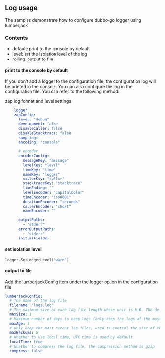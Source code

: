 ## Log usage

The samples demonstrate how to configure dubbo-go logger using lumberjack

### Contents

* default: print to the console by default
* level:   set the isolation level of the log
* rolling: output to file

#### print to the console by default

If you don't add a logger to the configuration file, the configuration log will be printed to the console. You can also configure the log in the configuration file. You can refer to the following method:

zap log format and level settings
```yaml
    logger:
    zapConfig:
      level: "debug"
      development: false
      disableCaller: false
      disableStacktrace: false
      sampling:
      encoding: "console"
    
      # encoder
      encoderConfig:
        messageKey: "message"
        levelKey: "level"
        timeKey: "time"
        nameKey: "logger"
        callerKey: "caller"
        stacktraceKey: "stacktrace"
        lineEnding: ""
        levelEncoder: "capitalColor"
        timeEncoder: "iso8601"
        durationEncoder: "seconds"
        callerEncoder: "short"
        nameEncoder: ""
    
      outputPaths:
        - "stderr"
      errorOutputPaths:
        - "stderr"
      initialFields:
```

#### set isolation level

```go
logger.SetLoggerLevel("warn")
```

#### output to file

Add the lumberjackConfig item under the logger option in the configuration file

```yaml
lumberjackConfig:
  # The name of the log file
  filename: "logs.log"
  # The maximum size of each log file length whose unit is MiB. The default value is 100MiB.
  maxSize: 1
  # Maximum number of days to keep logs (only keep the logs of the most recent days)
  maxAge: 3
  # Only keep the most recent log files, used to control the size of the total log of the program
  maxBackups: 5
  # Whether to use local time, UTC time is used by default
  localTime: true
  # Whether to compress the log file, the compression method is gzip
  compress: false
```
